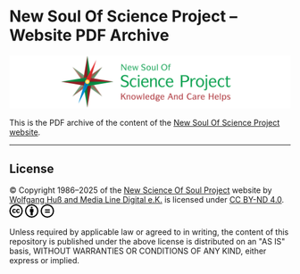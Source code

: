 # New Soul Of Science Project – Website PDF Archive

![New Soul Of Science Project](/assets/images/NSOSP/NSOSP_header_v01_9.jpg)

This is the PDF archive of the content of the [New Soul Of Science Project website](https://github.com/New-Soul-Of-Science-Project/New-Soul-Of-Science-Project-Web).

----

## License

© Copyright 1986–2025 of the [New Science Of Soul Project](https://nsosp.org) website by [Wolfgang Huß and Media Line Digital e.K.](https://nsosp.org/de/Quanten-Fluss-Theorie/Impressum_de.php#OM:FrQFT:Impressum:Inhaberdaten) is licensed under [CC BY-ND 4.0](https://creativecommons.org/licenses/by-nd/4.0). ![CC](/assets/images/Copyright/cc.7a093a7d-smal-for-GitHub.png) ![iconby](/assets/images/Copyright/by.f6aa22c4-smal-for-GitHub.png) ![iconnd](/assets/images/Copyright/nd.64831b7b-smal-for-GitHub.png)

Unless required by applicable law or agreed to in writing, the content of this repository is published under the above license is distributed on an "AS IS" basis, WITHOUT WARRANTIES OR CONDITIONS OF ANY KIND, either express or implied.

